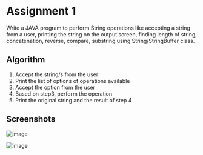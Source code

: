 # Assignment 1

Write a JAVA program to perform String operations like accepting a string from a user, printing the string on the output screen, finding length of string, concatenation, reverse, compare, substring  using String/StringBuffer class. 


## Algorithm

1.	Accept the string/s from the user
2.	Print the list of options of operations available
3.	Accept the option from the user
4.	Based on step3, perform the operation
5.	Print the original string and the result of step 4



## Screenshots
![image](https://user-images.githubusercontent.com/82442807/140927559-35b2d734-0049-4efb-8690-ae5d6fe0a7f5.png)

![image](https://user-images.githubusercontent.com/82442807/140927676-935b4362-36e7-47f9-88bc-fd11c6b77215.png)
